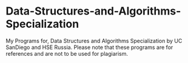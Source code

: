 # Data-Structures-and-Algorithms-Specialization
My Programs for, Data Structures and Algorithms Specialization by UC SanDiego and HSE Russia. Please note that these programs are for references and are not to be used for plagiarism.
